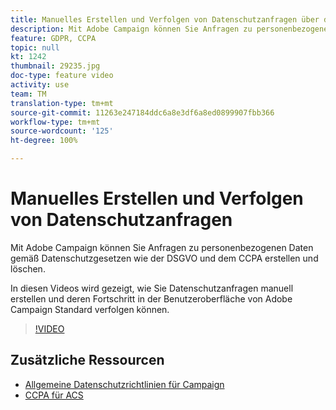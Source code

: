```yaml
---
title: Manuelles Erstellen und Verfolgen von Datenschutzanfragen über die Adobe Campaign-Benutzeroberfläche
description: Mit Adobe Campaign können Sie Anfragen zu personenbezogenen Daten gemäß Datenschutzgesetzen wie der DSGVO und dem CCPA erstellen und löschen. In diesen Videos wird gezeigt, wie Sie Datenschutzanfragen manuell erstellen und deren Fortschritt in der Benutzeroberfläche von Adobe Campaign Standard verfolgen können.
feature: GDPR, CCPA
topic: null
kt: 1242
thumbnail: 29235.jpg
doc-type: feature video
activity: use
team: TM
translation-type: tm+mt
source-git-commit: 11263e247184ddc6a8e3df6a8ed0899907fbb366
workflow-type: tm+mt
source-wordcount: '125'
ht-degree: 100%

---
```



# Manuelles Erstellen und Verfolgen von Datenschutzanfragen

Mit Adobe Campaign können Sie Anfragen zu personenbezogenen Daten gemäß Datenschutzgesetzen wie der DSGVO und dem CCPA erstellen und löschen.

In diesen Videos wird gezeigt, wie Sie Datenschutzanfragen manuell erstellen und deren Fortschritt in der Benutzeroberfläche von Adobe Campaign Standard verfolgen können.

>[!VIDEO](https://video.tv.adobe.com/v/29235?quality=12)

## Zusätzliche Ressourcen

* [Allgemeine Datenschutzrichtlinien für Campaign](https://helpx.adobe.com/de/campaign/kb/campaign-privacy-overview.html)
* [CCPA für ACS](https://helpx.adobe.com/de/campaign/kb/acs-privacy.html#ccpa)
